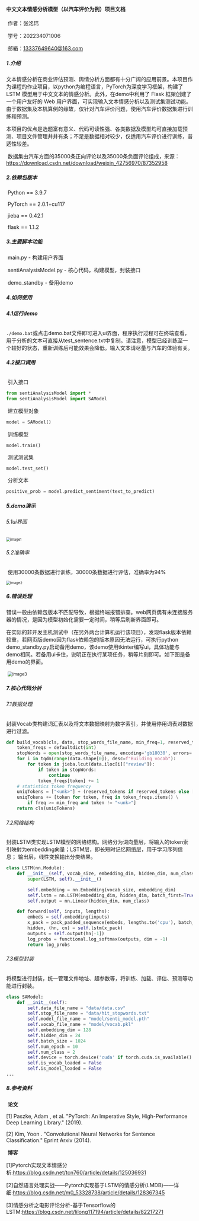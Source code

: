 #### 中文文本情感分析模型（以汽车评价为例）项目文档

​	作者：张洺玮

​	学号：202234071006

​	邮箱：13337649640@163.com

##### 1.介绍

​	文本情感分析在商业评估预测、舆情分析方面都有十分广阔的应用前景。本项目作为课程的作业项目，以python为编程语言，PyTorch为深度学习框架，构建了 LSTM 模型用于中文文本的情感分析。此外，在demo中利用了 Flask 框架创建了一个用户友好的 Web 用户界面，可实现输入文本情感分析以及测试集测试功能。由于数据集及本机算例的缘故，仅针对汽车评价问题，使用汽车评价数据集进行训练和预测。

​	本项目的优点是选题富有意义、代码可读性强、各类数据及模型均可直接加载预测、项目文件管理井井有条；不足是数据相对较少，仅适用汽车评价进行训练，普适性较差。

​	数据集由汽车方面的35000条正向评论以及35000条负面评论组成，来源：https://download.csdn.net/download/weixin_42756970/87352958

##### 2.依赖包版本

​	Python == 3.9.7

​	PyTorch == 2.0.1+cu117

​	jieba == 0.42.1

​	flask ==  1.1.2

##### 3.主要脚本功能

​	main.py - 构建用户界面

​	sentiAnalysisModel.py - 核心代码，构建模型，封装接口

​	demo_standby - 备用demo

##### 4.如何使用

###### 	**4.1运行demo**

​		`./demo.bat`或点击demo.bat文件即可进入ui界面，程序执行过程可在终端查看，用于分析的文本可直接从test_sentence.txt中复制。请注意，模型已经训练至一个较好的状态，重新训练后可能效果会降低。输入文本请尽量与汽车的体验有关。

###### 	**4.2接口调用**

​		引入接口

```python
from sentiAnalysisModel import *
from sentiAnalysisModel import SAModel
```

​		建立模型对象

```python
model = SAModel()
```

​		训练模型

```python
model.train()
```

​		测试测试集

```
model.test_set()
```

​		分析文本

```python
positive_prob = model.predict_sentiment(text_to_predict)
```

##### 5.demo演示

###### 	5.1ui界面

<img src=".\img\image1.png" alt="image1" style="zoom: 67%;" />

###### 	5.2准确率

​	使用30000条数据进行训练，30000条数据进行评估，准确率为94%

<img src=".\img\image2.png" alt="image2" style="zoom:67%;" />

##### 6.错误处理

​	错误一般由依赖包版本不匹配导致，根据终端报错排查。web网页偶有未连接服务器的情况，是因为模型初始化需要一定时间，稍等后刷新界面即可。

​	在实际的非开发主机测试中（在另外两台计算机运行该项目），发现flask版本依赖较重，若网页版demo因为flask依赖包的版本原因无法运行，可执行python demo_standby.py启动备用demo，该demo使用tkinter编写ui，具体功能与demo相同。若备用ui卡住，说明正在执行某项任务，稍等片刻即可。如下图是备用demo的界面。

​	<img src=".\img\image3.png" alt="image3" style="zoom:80%;" />

##### 7.核心代码分析

###### 	7.1数据处理

​	封装Vocab类构建词汇表以及将文本数据映射为数字索引，并使用停用词表对数据进行过滤。

```python
def build_vocab(cls, data, stop_words_file_name, min_freq=1, reserved_tokens=None):
    token_freqs = defaultdict(int)
    stopWords = open(stop_words_file_name, encoding='gb18030', errors='ignore').read().split('\n')
    for i in tqdm(range(data.shape[0]), desc=f"Building vocab"):
        for token in jieba.lcut(data.iloc[i]["review"]):
            if token in stopWords:
                continue
            token_freqs[token] += 1
    # statistics token frequency
    uniqTokens = ["<unk>"] + (reserved_tokens if reserved_tokens else [])
    uniqTokens += [token for token, freq in token_freqs.items() \
        if freq >= min_freq and token != "<unk>"]
    return cls(uniqTokens)
```

###### 	7.2网络结构

​	封装LSTM类实现LSTM模型的网络结构。网络分为词向量层，将输入的token索引映射为embedding向量；LSTM层，即长短时记忆网络层，用于学习序列信息； 输出层，线性变换输出分类结果。

```python
class LSTM(nn.Module):
    def __init__(self, vocab_size, embedding_dim, hidden_dim, num_class):
        super(LSTM, self).__init__()

        self.embedding = nn.Embedding(vocab_size, embedding_dim)
        self.lstm = nn.LSTM(embedding_dim, hidden_dim, batch_first=True)
        self.output = nn.Linear(hidden_dim, num_class)

    def forward(self, inputs, lengths):
        embeds = self.embedding(inputs)
        x_pack = pack_padded_sequence(embeds, lengths.to('cpu'), batch_first=True, enforce_sorted=False)
        hidden, (hn, cn) = self.lstm(x_pack)
        outputs = self.output(hn[-1])
        log_probs = functional.log_softmax(outputs, dim = -1)
        return log_probs
```

###### 	7.3模型封装

​	将模型进行封装，统一管理文件地址、超参数等，将训练、加载、评估、预测等功能进行封装。

```python
class SAModel:
    def __init__(self):
        self.data_file_name = "data/data.csv"
        self.stop_file_name = "data/hit_stopwords.txt"
        self.model_file_name = "model/senti_model.pth"
        self.vocab_file_name = "model/vocab.pkl"
        self.embedding_dim = 128
        self.hidden_dim = 24
        self.batch_size = 1024
        self.num_epoch = 10
        self.num_class = 2
        self.device = torch.device('cuda' if torch.cuda.is_available() else 'cpu')
        self.is_vocab_loaded = False
        self.is_model_loaded = False
...
```

##### 8.参考资料

​	**论文**

[1] Paszke, Adam , et al. "PyTorch: An Imperative Style, High-Performance Deep Learning Library." (2019).

[2] Kim, Yoon . "Convolutional Neural Networks for Sentence Classification." Eprint Arxiv (2014).

​	**博客**

[1]Pytorch实现文本情感分析:https://blog.csdn.net/tcn760/article/details/125036931

[2]自然语言处理实战——Pytorch实现基于LSTM的情感分析(LMDB)——详细:https://blog.csdn.net/m0_53328738/article/details/128367345

[3]情感分析之电影评论分析-基于Tensorflow的LSTM:https://blog.csdn.net/lilong117194/article/details/82217271
